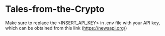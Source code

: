 # Tales-from-the-Crypto

Make sure to replace the <INSERT_API_KEY> in .env file with your API key, which can be obtained from this link
(https://newsapi.org/)
